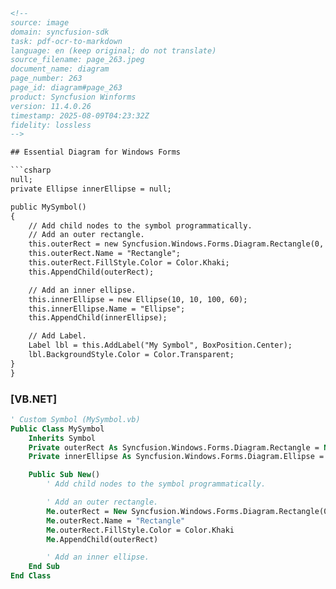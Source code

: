 ```html
<!-- 
source: image
domain: syncfusion-sdk
task: pdf-ocr-to-markdown
language: en (keep original; do not translate)
source_filename: page_263.jpeg
document_name: diagram
page_number: 263
page_id: diagram#page_263
product: Syncfusion Winforms
version: 11.4.0.26
timestamp: 2025-08-09T04:23:32Z
fidelity: lossless
-->

## Essential Diagram for Windows Forms

```csharp
null;
private Ellipse innerEllipse = null;

public MySymbol()
{
    // Add child nodes to the symbol programmatically.
    // Add an outer rectangle.
    this.outerRect = new Syncfusion.Windows.Forms.Diagram.Rectangle(0, 0, 120, 80);
    this.outerRect.Name = "Rectangle";
    this.outerRect.FillStyle.Color = Color.Khaki;
    this.AppendChild(outerRect);

    // Add an inner ellipse.
    this.innerEllipse = new Ellipse(10, 10, 100, 60);
    this.innerEllipse.Name = "Ellipse";
    this.AppendChild(innerEllipse);

    // Add Label.
    Label lbl = this.AddLabel("My Symbol", BoxPosition.Center);
    lbl.BackgroundStyle.Color = Color.Transparent;
}
}
```

### [VB.NET]

```vb
' Custom Symbol (MySymbol.vb)
Public Class MySymbol
    Inherits Symbol
    Private outerRect As Syncfusion.Windows.Forms.Diagram.Rectangle = Nothing
    Private innerEllipse As Syncfusion.Windows.Forms.Diagram.Ellipse = Nothing

    Public Sub New()
        ' Add child nodes to the symbol programmatically.

        ' Add an outer rectangle.
        Me.outerRect = New Syncfusion.Windows.Forms.Diagram.Rectangle(0, 0, 120, 80)
        Me.outerRect.Name = "Rectangle"
        Me.outerRect.FillStyle.Color = Color.Khaki
        Me.AppendChild(outerRect)

        ' Add an inner ellipse.
    End Sub
End Class
```

<!-- tags: [Syncfusion, Winforms, Diagram, MySymbol, Rectangle, Ellipse, Label, C#, VB.NET] keywords: [Syncfusion Winforms, Diagram control, custom symbol, inner ellipse, outer rectangle, label, C#, VB.NET] -->
```